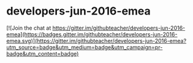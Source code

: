 # developers-jun-2016-emea

[![Join the chat at https://gitter.im/githubteacher/developers-jun-2016-emea](https://badges.gitter.im/githubteacher/developers-jun-2016-emea.svg)](https://gitter.im/githubteacher/developers-jun-2016-emea?utm_source=badge&utm_medium=badge&utm_campaign=pr-badge&utm_content=badge)